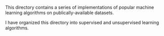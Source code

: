 This directory contains a series of implementations of popular machine learning algorithms on publically-available datasets.

I have organized this directory into supervised and unsupervised learning algorithms.
